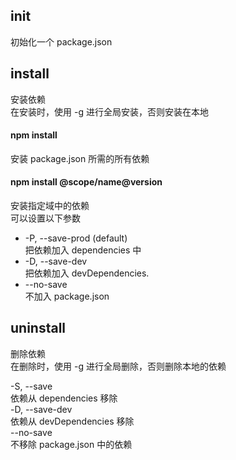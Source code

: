 ## init  
初始化一个 package.json
## install
安装依赖  
在安装时，使用 -g 进行全局安装，否则安装在本地
#### npm install  
安装 package.json 所需的所有依赖 
#### npm install @scope/name@version
安装指定域中的依赖  
可以设置以下参数  
- -P, --save-prod (default)  
把依赖加入 dependencies 中  
- -D, --save-dev    
把依赖加入 devDependencies.
- --no-save  
不加入 package.json

## uninstall
删除依赖   
在删除时，使用 -g 进行全局删除，否则删除本地的依赖  

-S, --save  
依赖从 dependencies 移除  
-D, --save-dev  
依赖从 devDependencies 移除  
--no-save  
不移除 package.json 中的依赖  
